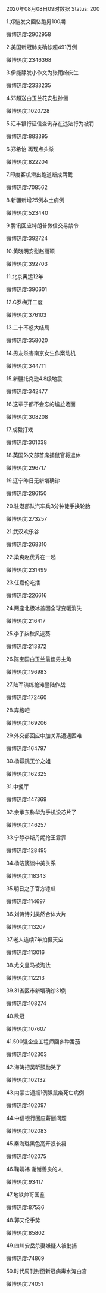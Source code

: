 2020年08月08日09时数据
Status: 200

1.郑恺发文回忆跑男100期

微博热度:2902958

2.美国新冠肺炎确诊超491万例

微博热度:2346368

3.伊能静发小作文为张雨绮庆生

微博热度:2333235

4.邓超送白玉兰花安慰孙俪

微博热度:1020728

5.汇丰银行征信查询存在违法行为被罚

微博热度:883395

6.郑希怡 再现点头杀

微博热度:822204

7.印度客机滑出跑道断成两截

微博热度:708562

8.新疆新增25例本土病例

微博热度:523440

9.腾讯回应特朗普微信交易禁令

微博热度:392724

10.黄晓明安慰赵丽颖

微博热度:392703

11.北京奥运12年

微博热度:390601

12.C罗梅开二度

微博热度:376103

13.二十不惑大结局

微博热度:358020

14.男友杀害南京女生作案动机

微博热度:344711

15.新疆托克逊4.8级地震

微博热度:342477

16.这辈子都不会忘的尴尬场面

微博热度:308208

17.成毅打戏

微博热度:301038

18.英国外交部首席捕鼠官将退休

微博热度:296717

19.辽宁昨日无新增确诊

微博热度:286150

20.驻港部队汽车兵3分钟徒手换轮胎

微博热度:273257

21.武汉欢乐谷

微博热度:268310

22.梁爽赵优秀在一起

微博热度:231499

23.任嘉伦吃播

微博热度:226616

24.两座北极冰盖因全球变暖消失

微博热度:216417

25.李子柒秋风送葵

微博热度:213872

26.陈宝国白玉兰最佳男主角

微博热度:196983

27.陆军演练抢滩登陆作战

微博热度:172460

28.奔跑吧

微博热度:169206

29.外交部回应中加关系遭遇困难

微博热度:164797

30.杨幂跳无价之姐

微博热度:162325

31.中餐厅

微博热度:147369

32.余承东称华为手机没芯片了

微博热度:146257

33.宁静李斯丹妮抢王霏霏

微博热度:128495

34.杨洁篪谈中美关系

微博热度:118343

35.明日之子官方锤瓜

微博热度:114697

36.刘诗诗刘昊然合体大片

微博热度:113207

37.老人连续7年拍摄天空

微博热度:113016

38.尤文皇马被淘汰

微博热度:112213

39.31省区市新增确诊31例

微博热度:108274

40.欧冠

微博热度:107607

41.500强企业工程师回乡种番茄

微博热度:102303

42.海涛把吴昕鼓励哭了

微博热度:102132

43.内蒙古通报1例腺鼠疫死亡病例

微博热度:102097

44.中信银行回应薪酬问题

微博热度:102083

45.秦海璐黑色高开衩长裙

微博热度:102075

46.鞠婧祎 谢谢善良的人

微博热度:93417

47.地铁帅哥图鉴

微博热度:87536

48.郭艾伦手势

微博热度:85802

49.四川安岳杀妻嫌疑人被批捕

微博热度:74869

50.时代周刊封面新冠病毒水淹白宫

微博热度:74051

